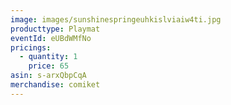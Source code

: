 ```yaml
---
image: images/sunshinespringeuhkislviaiw4ti.jpg
producttype: Playmat
eventId: eUBdWMfNo
pricings:
  - quantity: 1
    price: 65
asin: s-arxQbpCqA
merchandise: comiket
---
```

